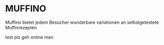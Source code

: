 # MUFFINO
Muffino bietet jedem Besucher wunderbare variationen an selbstgetestete Muffinrezepten


test pls geh online man
